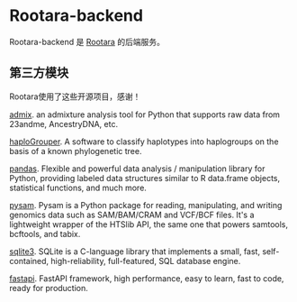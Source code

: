 # Rootara-backend

Rootara-backend 是 [Rootara](https://github.com/pzweuj/Rootara) 的后端服务。

## 第三方模块

Rootara使用了这些开源项目，感谢！

[admix](https://github.com/stevenliuyi/admix). an admixture analysis tool for Python that supports raw data from 23andme, AncestryDNA, etc.

[haploGrouper](https://gitlab.com/bio_anth_decode/haploGrouper). A software to classify haplotypes into haplogroups on the basis of a known phylogenetic tree.

[pandas](https://pandas.pydata.org/). Flexible and powerful data analysis / manipulation library for Python, providing labeled data structures similar to R data.frame objects, statistical functions, and much more.

[pysam](https://github.com/pysam-developers/pysam). Pysam is a Python package for reading, manipulating, and writing genomics data such as SAM/BAM/CRAM and VCF/BCF files. It's a lightweight wrapper of the HTSlib API, the same one that powers samtools, bcftools, and tabix.

[sqlite3](https://www.sqlite.org/). SQLite is a C-language library that implements a small, fast, self-contained, high-reliability, full-featured, SQL database engine.

[fastapi](https://fastapi.tiangolo.com/). FastAPI framework, high performance, easy to learn, fast to code, ready for production.
